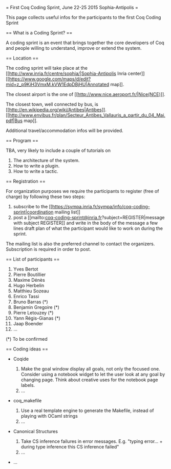 = First Coq Coding Sprint, June 22-25 2015 Sophia-Antipolis =

This page collects useful infos for the participants to the first Coq Coding Sprint

== What is a Coding Sprint? ==

A coding sprint is an event that brings together the core developers of Coq
and people willing to understand, improve or extend the system.

== Location ==

The coding sprint will take place at the [[http://www.inria.fr/centre/sophia/|Sophia-Antipolis Inria center]] [[https://www.google.com/maps/d/edit?mid=z_p9KiH3VmxM.kVW1EdpDBjHU|Annotated map]].

The closest airport is the one of [[http://www.nice.aeroport.fr/|Nice(NCE)]].

The closest town, well connected by bus, is [[http://en.wikipedia.org/wiki/Antibes|Antibes]].  [[http://www.envibus.fr/plan/Secteur_Antibes_Vallauris_a_partir_du_04_Mai.pdf|Bus map]].

Additional travel/accommodation infos will be provided.

== Program ==

TBA, very likely to include a couple of tutorials on

 1. The architecture of the system.
 2. How to write a plugin.
 3. How to write a tactic.

== Registration ==

For organization purposes we require the participants to register (free of charge) by following these two steps:

 1. subscribe to the [[https://sympa.inria.fr/sympa/info/coq-coding-sprint|coordination mailing list]]
 2. post a [[mailto:coq-coding-sprint@inria.fr?subject=REGISTER|message with subject REGISTER]] and write in the body of the message a few lines draft plan of what the participant would like to work on during the sprint.

The mailing list is also the preferred channel to contact the organizers.
Subscription is required in order to post.

== List of participants ==

 1. Yves Bertot
 1. Pierre Boutillier
 1. Maxime Dénès
 1. Hugo Herbelin
 1. Matthieu Sozeau
 1. Enrico Tassi
 1. Bruno Barras (*)
 1. Benjamin Gregoire (*)
 1. Pierre Letouzey (*)
 1. Yann Régis-Gianas (*)
 1. Jaap Boender
 1. ...

(*) To be confirmed

== Coding ideas ==

 * Coqide
   1. Make the goal window display all goals, not only the focused one.  Consider using a notebook widget to let the user look at any goal by changing page.  Think about creative uses for the notebook page labels.
   1. ...

 * coq_makefile
   1. Use a real template engine to generate the Makefile, instead of playing with OCaml strings
   1. ...

 * Canonical Structures
   1. Take CS inference failures in error messages.  E.g. "typing error... + during type inference this CS inference failed"
   1. ...

 * ...
